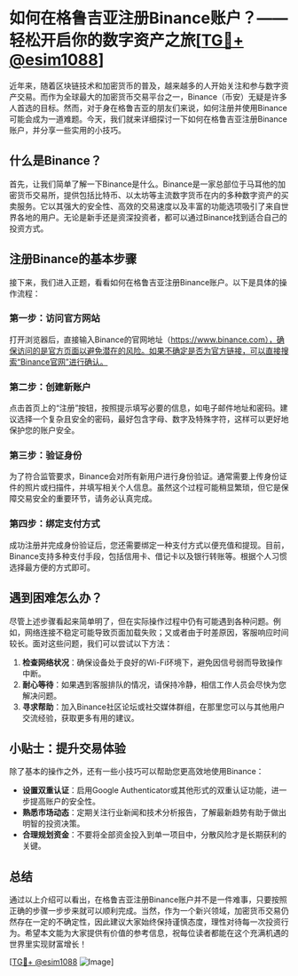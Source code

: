 # 如何在格鲁吉亚注册Binance账户？——轻松开启你的数字资产之旅[[TG💪+ @esim1088](https://t.me/s/esim1088)]

近年来，随着区块链技术和加密货币的普及，越来越多的人开始关注和参与数字资产交易。而作为全球最大的加密货币交易平台之一，Binance（币安）无疑是许多人首选的目标。然而，对于身在格鲁吉亚的朋友们来说，如何注册并使用Binance可能会成为一道难题。今天，我们就来详细探讨一下如何在格鲁吉亚注册Binance账户，并分享一些实用的小技巧。

## 什么是Binance？

首先，让我们简单了解一下Binance是什么。Binance是一家总部位于马耳他的加密货币交易所，提供包括比特币、以太坊等主流数字货币在内的多种数字资产的买卖服务。它以其强大的安全性、高效的交易速度以及丰富的功能选项吸引了来自世界各地的用户。无论是新手还是资深投资者，都可以通过Binance找到适合自己的投资方式。

## 注册Binance的基本步骤

接下来，我们进入正题，看看如何在格鲁吉亚注册Binance账户。以下是具体的操作流程：

### 第一步：访问官方网站
打开浏览器后，直接输入Binance的官网地址（https://www.binance.com），确保访问的是官方页面以避免潜在的风险。如果不确定是否为官方链接，可以直接搜索“Binance官网”进行确认。

### 第二步：创建新账户
点击首页上的“注册”按钮，按照提示填写必要的信息，如电子邮件地址和密码。建议选择一个复杂且安全的密码，最好包含字母、数字及特殊字符，这样可以更好地保护您的账户安全。

### 第三步：验证身份
为了符合监管要求，Binance会对所有新用户进行身份验证。通常需要上传身份证件的照片或扫描件，并填写相关个人信息。虽然这个过程可能稍显繁琐，但它是保障交易安全的重要环节，请务必认真完成。

### 第四步：绑定支付方式
成功注册并完成身份验证后，您还需要绑定一种支付方式以便充值和提现。目前，Binance支持多种支付手段，包括信用卡、借记卡以及银行转账等。根据个人习惯选择最方便的方式即可。

## 遇到困难怎么办？

尽管上述步骤看起来简单明了，但在实际操作过程中仍有可能遇到各种问题。例如，网络连接不稳定可能导致页面加载失败；又或者由于时差原因，客服响应时间较长。面对这些问题，我们可以尝试以下方法：

1. **检查网络状况**：确保设备处于良好的Wi-Fi环境下，避免因信号弱而导致操作中断。
2. **耐心等待**：如果遇到客服排队的情况，请保持冷静，相信工作人员会尽快为您解决问题。
3. **寻求帮助**：加入Binance社区论坛或社交媒体群组，在那里您可以与其他用户交流经验，获取更多有用的建议。

## 小贴士：提升交易体验

除了基本的操作之外，还有一些小技巧可以帮助您更高效地使用Binance：

- **设置双重认证**：启用Google Authenticator或其他形式的双重认证功能，进一步提高账户的安全性。
- **熟悉市场动态**：定期关注行业新闻和技术分析报告，了解最新趋势有助于做出明智的投资决策。
- **合理规划资金**：不要将全部资金投入到单一项目中，分散风险才是长期获利的关键。

## 总结

通过以上介绍可以看出，在格鲁吉亚注册Binance账户并不是一件难事，只要按照正确的步骤一步步来就可以顺利完成。当然，作为一个新兴领域，加密货币交易仍然存在一定的不确定性，因此建议大家始终保持谨慎态度，理性对待每一次投资行为。希望本文能为大家提供有价值的参考信息，祝每位读者都能在这个充满机遇的世界里实现财富增长！

[[TG💪+ @esim1088](https://t.me/s/esim1088) ![Image](https://i.postimg.cc/4NQfJmqS/Snipaste-2025-05-13-00-14-12.png)]